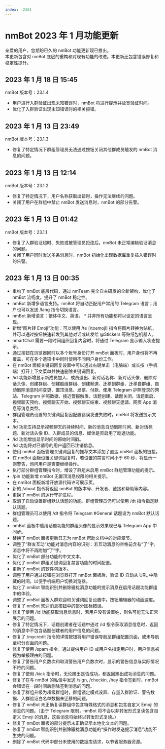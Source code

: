 ```yaml
---
index: -2301
---
```


# nmBot 2023 年 1 月功能更新

亲爱的用户，您期盼已久的 nmBot 功能更新现已推出。  
本更新包含对 nmBot 底层的重构和对现有功能的改进。本更新还包含错误修复和稳定性提升。

## 2023 年 1 月 18 日 15:45
nmBot 版本号：23.1.4

- 用户进行入群验证出现未知错误时，nmBot 将进行提示并放宽验证时间。
- 优化了入群验证出现未知错误时的相关报错。

## 2023 年 1 月 13 日 23:49
nmBot 版本号：23.1.3

- 修复了特定情况下群组管理员无法通过按钮关闭其他群成员触发的 nmBot 消息的问题。

## 2023 年 1 月 13 日 12:14
nmBot 版本号：23.1.2

- 修复了特定情况下，用户名称获取出错时，操作无法继续的问题。
- 关闭了用户在群组中禁止 nmBot 发送消息时，nmBot 的部分告警。

## 2023 年 1 月 13 日 01:42
nmBot 版本号：23.1.1

- 修复了入群验证超时、失败或被管理员拒绝后，nmBot 未正常编辑验证消息的问题。
- 关闭了用户同时发送多条消息时，nmBot 初始化出现数据库重复插入错误时的告警。

## 2023 年 1 月 13 日 00:35
- 重构了 nmBot 底层代码，通过 nmTeam 完全自主研发的全新架构，优化了 nmBot 流畅度，提升了 nmBot 稳定性。
- nmBot 新增多语言支持。nmBot 将自动匹配用户常用的 Telegram 语言；用户也可以发送 /lang 指令切换语言。
- nmBot 新增语言：繁体中文、英语。
  \* 并非所有功能都将以设定的语言呈现。
- 新增“图片转 Emoji”功能：可以使用 /te (/toemoji) 指令将图片转换为贴纸，并可以通过按钮快速转发到其他对话或转发给 @Stickers 等贴纸包机器人。
- nmartChat 需要一段时间组织回复内容时，将通过 Telegram 显示输入状态提示。
- 通过按钮在浏览器同时以多个账号身份打开 nmBot 面板时，用户身份将不再覆盖，可在多个选项卡中同时使用不同用户身份工作。
- 在 nmBot 面板关键词回复设置中可以通过右键单击（电脑端）或长按（手机端）打开上下文菜单并快速删除关键词回复。
- /id 功能新增显示新成员加入、成员退出、新对话名称、新对话头像、删除对话头像、创建群组、创建超级群组、创建频道、迁移到群组、迁移自群组、自动删除消息时间变更、置顶消息、发票、付款、使用 Telegram 护照登录的网站、Telegram 护照数据、接近警报触发、话题创建、话题关闭、话题重启、视频聊天预约、视频聊天开始、视频聊天结束、视频聊天邀请、网页 App 消息等消息类型。
- 群组管理员设置的关键词回复因配置错误发送失败时，nmBot 将发送提示文本。
- /id 功能支持显示视频聊天的持续时间、新的消息自动删除时间、新对话标题、新对话头像 ID、入群成员的信息、媒体是否启用了剧透功能。
- /id 功能增加显示时间的原始时间戳。
- /id 功能将对已销号的用户返回已注销信息。
- 使用 nmBot 面板管理关键词回复的推荐文本添加了直达 nmBot 面板的链接。
- 在 nmBot 面板设置关键词回复时，若设置的禁言时间小于 60 秒，将显示一则警告，询问用户是否要继续操作。
- 执行部分群组管理指令时，增设了群组未启用 nmBot 群组管理功能的提示。
- /pin 功能新增 nmBot 无置顶消息权限的相关提示。
- 在 nmBot 面板新增开放源代码许可展示页。
- 新的 /about 指令将返回 nmBot 的版本号、开发者、链接和帮助等内容。
- 更换了 nmBot 的运行守护进程。
- 取消了自动设置群组默认话题的功能。群组管理员仍可以使用 /dt 指令指定默认话题。
- 群组管理员可以使用 /dt 指令将 Telegram #General 话题设为 nmBot 默认话题。
- nmBot 面板中启用话题功能的群组头像的显示效果现已与 Telegram App 中同步。
- 替换了 nmBot 面板更新日志为 nmBot 帮助文档中的对应章节。
- 调整了“群友互动”功能对消息内容的识别：若互动消息的空格前含有“了”字，消息中将不再附加“了”字。 
- 优化了 nmBot 部分功能的中文文本。
- 优化了 nmBot 群组关键词回复禁言功能的时间配置。
- 更新了 nmBot 的软件包版本。
- 调整了用户通过按钮在浏览器打开 nmBot 面板后，验证 ID 自动从 URL 中隐藏的时间，以便手机端用户切换浏览器。
- 优化了 nmBot 智能识别并删除骚扰消息功能的提示消息在启用话题功能群组中的体验。
- 调整了 nmBot 面板入群欢迎和关键词回复设置中，按钮编辑器的动画速度。
- 修复了 nmBot 欢迎消息按钮中的部分图标错误。
- 修复了使用 /id 功能获取消息信息时，若用户没有设置姓，则名可能无法正常展示的问题。
- 修复了特定情况下，话题创建者在话题中通过 /id 指令获取消息信息时，返回的消息中不包含话题创建者的用户信息的问题。
- 修复了 /mycredit 指令的详情按钮将用户错误导航至群组配置页面，或未导航至积分页面的问题。
- 修复了使用 /spam 指令，通过提供用户 ID 或用户名指定用户时，用户信息被视为举报理由的问题。
- 修复了警告用户负数次和取消警告用户负数次时，显示的警告信息与实际情况不符的问题。
- 修复了使用 /kick 指令时，无论踢出是否成功，都返回踢出成功消息的问题。
- 修复了在与 nmBot 的私信中发送 /sign, /checkin, /hey 指令签到时，nmBot 会错误在一段时间后删除签到消息的问题。
- 修复了群组升级为超级群组时，群组锁定模式设置、存量入群验证、警告数据、入群验证白名单数据未迁移的问题。
- 修复了 nmBot 未正确复读群组中包含特殊格式的消息和包含自定义 Emoji 的消息的问题。（由于 Telegram 限制，nmBot 将不会以非转发形式复读包含自定义 Emoji 的消息，这些消息将始终以转发形式复读。）
- 修复了 nmBot 面板的部分提示未正确显示本地化文本的问题。
- 修复了 nmBot 智能识别并删除骚扰消息功能的“操作时发送提示消息”功能不生效的问题。
- 删除了 nmBot 代码中部分未使用的数据库请求，以节省服务器资源。